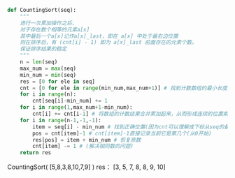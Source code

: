 ﻿```python
def CountingSort(seq):
    """
    进行一次累加操作之后，
    对于存在数个相等的元素a[x]
    其中最后一个a[x]记作a[x]_last，即在 a[x] 中处于最右边位置
    则在排序后，有 (cnt[i] - 1) 即为 a[x]_last 前面存在的元素个数。
    保证排序结果的稳定
    """
    n = len(seq)
    max_num = max(seq)
    min_num = min(seq)
    res = [0 for ele in seq]
    cnt = [0 for ele in range(min_num,max_num+1)] # 找到计数数组的最小长度
    for i in range(n):
        cnt[seq[i]-min_num] += 1
    for i in range(1,max_num+1-min_num):
        cnt[i] += cnt[i-1] # 将数组的计数结果合并累加起来，从而形成连续的位置索引
    for i in range(n-1,-1,-1):
        item = seq[i] - min_num # 找到正确位置(因为cnt可以理解成下标从seq的最小数开始的)
        pos = cnt[item]-1 # cnt[item]-1直接记录当前它是第几个(从0开始)
        res[pos] = item + min_num # 恢复原数
        cnt[item] -= 1 # (解决相同数的问题)
    return res
```
CountingSort( [5,8,3,8,10,7,9] )
res： [3, 5, 7, 8, 8, 9, 10]
   
